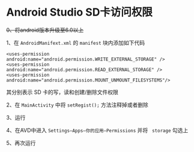 # Android Studio SD卡访问权限

~~0、将android版本升级至6.0以上~~

1、在 `AndroidManifext.xml` 的 `manifest` 块内添加如下代码

```
<uses-permission android:name="android.permission.WRITE_EXTERNAL_STORAGE" />
<uses-permission android:name="android.permission.READ_EXTERNAL_STORAGE" />
<uses-permission android:name="android.permission.MOUNT_UNMOUNT_FILESYSTEMS"/>
```

其分别表示 SD 卡的写，读和创建/删除文件权限

2、在 `MainActivity` 中将 `setRegist();` 方法注释掉或者删除

3、运行

4、在AVD中进入 `Settings—Apps—你的应用—Permissions` 并将 `	storage` 勾选上

5、再次运行

